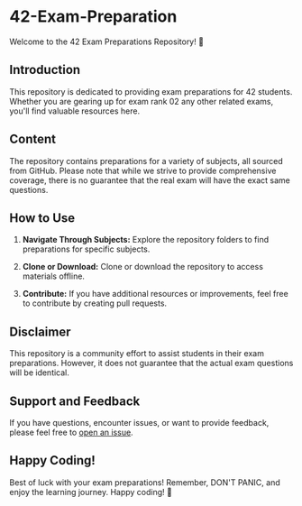 # 42-Exam-Preparation

Welcome to the 42 Exam Preparations Repository! 🚀

## Introduction

This repository is dedicated to providing exam preparations for 42 students. Whether you are gearing up for exam rank 02 any other related exams, you'll find valuable resources here.

## Content

The repository contains preparations for a variety of subjects, all sourced from GitHub. Please note that while we strive to provide comprehensive coverage, there is no guarantee that the real exam will have the exact same questions.

## How to Use

1. **Navigate Through Subjects:** Explore the repository folders to find preparations for specific subjects.

2. **Clone or Download:** Clone or download the repository to access materials offline.

3. **Contribute:** If you have additional resources or improvements, feel free to contribute by creating pull requests.

## Disclaimer

This repository is a community effort to assist students in their exam preparations. However, it does not guarantee that the actual exam questions will be identical.

## Support and Feedback

If you have questions, encounter issues, or want to provide feedback, please feel free to [open an issue](https://github.com/sumon-ohid/42-Exam-Preparation/issues).

## Happy Coding!

Best of luck with your exam preparations! Remember, DON'T PANIC, and enjoy the learning journey. Happy coding! 🌟
